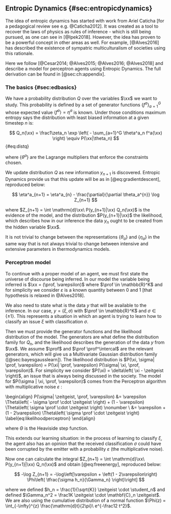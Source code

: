 
## Entropic Dynamics {#sec:entropicdynamics}

The idea of entropic dynamics has started with work from Ariel Caticha [for a pedagogical review see e.g. @Caticha2012]. It was created as a tool to recover the laws of physics as rules of inference - which is still being pursued, as one can see in [@Ipek2018]. However, the idea has proven to be a powerful concept in other areas as well. For example, [@Alves2016] has described the existence of sympatric multiculturalism of societies using this rationale.

Here we follow [@Cesar2014; @Alves2015; @Alves2016; @Alves2018] and describe a model for perceptron agents using Entropic Dynamics. The full derivation can be found in [@sec:ch:appendix].

### The basics {#sec:edbasics}

We have a probability distribution $Q$ over the variables $\xx$ we want to study. This probability is defined by a set of generator functions $\{f^a\}_{a=1}^G$ whose expected value $\langle f^a \rangle = \eta^a$ is known. Under those conditions maximum entropy says the distribution with least biased information at a given timestep $n$ is:

$$ Q_n(\xx) = \frac1\zeta_n \exp \left( - \sum_{a=1}^G \theta^a_n f^a(\xx) \right) \equiv P(\xx|\theta_n) $$ {#eq:distq}

where $\{\theta^a\}$ are the Lagrange multipliers that enforce the constraints chosen.

We update distribution $Q$ as new information $y_{n+1}$ is discovered. Entropic Dynamics provide us that this update will be as in [@eq:gradientdescent], reproduced below:

$$ \eta^a_{n+1} = \eta^a_{n} - \frac{\partial}{\partial \theta_a^{n}} \log Z_{n+1} $$

where $Z_{n+1} = \int \mathrm{d}\xx\ P(y_{n+1}|\xx) Q_n(\xx)$ is the evidence of the model, and the distribution $P(y_{n+1}|\xx)$ the likelihood, which describes how in our inference the data $y_n$ ought to be created from the hidden variable $\xx$.

It is not trivial to change between the representations $\{\theta_a\}$ and $\{ \eta_a\}$ in the same way that is not always trivial to change between intensive and extensive parameters in thermodynamics models.

### Perceptron model

To continue with a proper model of an agent, we must first state the universe of discourse being inferred. In our model the variable being inferred is $\xx = (\prof, \varepsilon)$ where $\prof \in \mathbb{R}^K$ and for simplicity we consider $\varepsilon$ is a known quantity between $0$ and $1$ [that hypothesis is relaxed in @Alves2018].

We also need to state what is the data $y$ that will be available to the inference. In our case, $y = (\xi, \sigma)$ with $\prof \in \mathbb{R}^K$ and $\sigma \in \{\pm 1\}$. This represents a situation in which an agent is trying to learn how to classify an issue $\xi$ with classification $\sigma$.

Then we must provide the generator functions and the likelihood distribution of the model. The generators are what define the distribution family for $Q_n$, and the likelihood describes the generation of the data $y$ from $\xx$. We assume $\prof$ and $\prof \prof^\intercal$ are the relevant generators, which will give us a Multivariate Gaussian distribution family ([@sec:bayesgausslearn]). The likelihood distribution is $P(\xi, \sigma| \prof, \varepsilon) = P(\xi| \prof, \varepsilon) P(\sigma| \xi, \prof, \varepsilon)$. For simplicity we consider $P(\xi) = \delta\left( \xi - \zeitgeist \right)$, an issue that is always being discussed in the society. The model for $P(\sigma | \xi, \prof, \varepsilon)$ comes from the Perceptron algorithm with multiplicative noise $\varepsilon$ :

\begin{align}
    P(\sigma| \zeitgeist, \prof, \varepsilon) &= \varepsilon \Theta\left( - \sigma \prof \cdot \zeitgeist \right) + (1 - \varepsilon) \Theta\left( \sigma \prof \cdot \zeitgeist \right) \nonumber \\
    &= \varepsilon + (1 - 2\varepsilon) \Theta\left( \sigma \prof \cdot \zeitgeist \right) \label{eq:likelihoodperceptron}
\end{align}

where $\Theta$ is the Heaviside step function.

This extends our learning situation: in the process of learning to classify $\xi$, the agent also has an opinion that the received classification $\sigma$ could have been corrupted by the emitter with a probability $\varepsilon$ (the multiplicative noise).

Now one can calculate the integral $Z_{n+1} = \int \mathrm{d}\xx\ P(y_{n+1}|\xx) Q_n(\xx)$ and obtain [@eq:freeenergy], reproduced below:

$$ -\log Z_{n+1} = -\log\left[\varepsilon + \left(1 - 2\varepsilon\right) \Phi\left( \tfrac{\sigma h_n}{\Gamma_n} \right)\right] $$

where we defined $h_n = \frac{1}{\sqrt{K}} \zeitgeist \cdot \student_n$ and defined $\Gamma_n^2 = \frac1K \zeitgeist \cdot \mathbf{C}_n \zeitgeist$. We are also using the cumulative distribution of a normal function $\Phi(z) = \int_{-\infty}^{z} \frac{\mathrm{d}t}{2\pi}\ e^{-\frac12 t^2}$.
